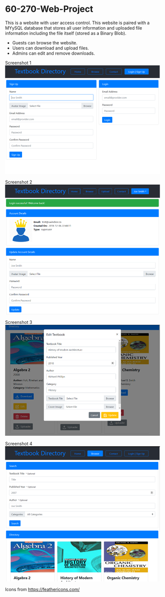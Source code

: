 # 60-270-Web-Project

This is a website with user access control. This website is paired with a MYySQL database that stores all user information and uploaded file information including the file itself (stored as a Binary Blob).

- Guests can browse the website.
- Users can download and upload files.
- Admins can edit and remove downloads.

Screenshot 1
![Screenshot 1](/screenshots/1.PNG?raw=true "Screenshot 1")

Screenshot 2
![Screenshot 2](/screenshots/2.PNG?raw=true "Screenshot 2")

Screenshot 3
![Screenshot 3](/screenshots/3.PNG?raw=true "Screenshot 3")

Screenshot 4
![Screenshot 4](/screenshots/4.PNG?raw=true "Screenshot 4")

Icons from https://feathericons.com/
